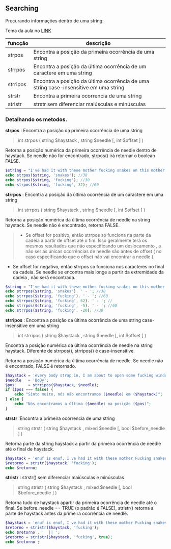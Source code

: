 ## Searching

Procurando informações dentro de uma string.

Tema da aula no [LINK](https://www.youtube.com/watch?v=vLaX8UvVUQw)

funcção | descrição
--- | ---
strpos |  Encontra a posição da primeira ocorrência de uma string
strrpos | Encontra a posição da última ocorrência de um caractere em uma string
strripos | Encontra a posição da última ocorrência de uma string case-insensitive em uma string
strstr | Encontra a primeira ocorrencia de uma string
stristr | strstr sem diferenciar maiúsculas e minúsculas

### Detalhando os metodos.

**strpos** : Encontra a posição da primeira ocorrência de uma string

> int strpos ( string $haystack , string $needle [, int $offset ] )

Retorna a posição numérica da primeira ocorrência de needle dentro de haystack. Se needle não for encontrado, strpos() irá retornar o boolean FALSE.

```php
$string = "I've had it with these mother fucking snakes on this mother fucking plane";
echo strpos($string, 'snakes'); //38
echo strpos($string, 'fucking'); //30
echo strpos($string, 'fucking', 32); //60
```

**strrpos** : Encontra a posição da última ocorrência de um caractere em uma string

>int strrpos ( string $haystack , string $needle [, int $offset ] )

Retorna a posição numérica da última ocorrência de needle na string haystack. Se needle não é encontrado, retorna FALSE.

>- Se offset for positivo, então strrpos só funciona na parte da cadeia a partir de offset até o fim. Isso geralmente terá os mesmos resultados que não especificando um deslocamento , a não ser as únicas ocorrências de needle são antes de offset ( no caso especificando que o offset não vai encontrar a needle ).
- Se offset for negativo, então strrpos só funciona nos caracteres no final da cadeia. Se needle se encontra mais longe a partir da extremidade da cadeia , não será encontrada.

```php
$string = "I've had it with these mother fucking snakes on this mother fucking plane";
echo strrpos($string, 'snakes'). ' - '; //38
echo strrpos($string, 'fucking'). ' - '; //60
echo strrpos($string, 'fucking', 62). ' - '; //
echo strrpos($string, 'fucking', -5). ' - '; //60
echo strrpos($string, 'fucking', -20); //30
```

**strripos** : Encontra a posição da última ocorrência de uma string case-insensitive em uma string

>int strripos ( string $haystack , string $needle [, int $offset ] )

Encontra a posição numérica da última ocorrência de needle na string haystack. Diferente de strrpos(), strripos() é case-insensitive.

Retorna a posição numérica da última ocorrência de needle. Se needle não é encontrado, FALSE é retornado.

```php
$haystack = 'every body strap in, I am about to open some fucking windows';
$needle   = 'BoDy';
$pos      = strripos($haystack, $needle);
if ($pos === false) {
    echo "Sinto muito, nós não encontramos ($needle) em ($haystack)";
} else {
    echo "Nós encontramos a última ($needle) na posição ($pos)";
}
```

**strstr** :Encontra a primeira ocorrencia de uma string

> string strstr ( string $haystack , mixed $needle [, bool $before_needle ] )

Retorna parte da string haystack a partir da primeira ocorrência de needle até o final de haystack.

```php
$haystack = 'enuf is enuf, I ve had it with these mother Fucking snakes on this mother fucking plane, every body strap in, I am about to open some fucking windows';
$retorno = strstr($haystack, 'fucking');
echo $retorno;
```

**stristr** : strstr() sem diferenciar maiúsculas e minúsculas

>string stristr ( string $haystack , mixed $needle [, bool $before_needle ] )

Retorna tudo de haystack apartir da primeira ocorrência de needle até o final. Se before_needle == TRUE (o padrão é FALSE), stristr() retorna a parte de haystack antes da primeira ocorrência de needle.

```php
$haystack = 'enuf is enuf, I ve had it with these mother Fucking snakes on this mother fucking plane, every body strap in, I am about to open some fucking windows';
$retorno = stristr($haystack, 'fucking');
echo $retorno . '  || ';
$retorno = stristr($haystack, 'fucking', true);
echo $retorno ;
```
